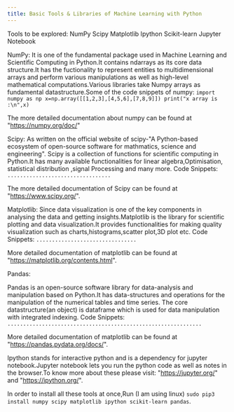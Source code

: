 ```yaml
---
title: Basic Tools & Libraries of Machine Learning with Python
---
```

Tools to be explored:
NumPy 
Scipy
Matplotlib 
Ipython
Scikit-learn
Jupyter Notebook

NumPy:
It is one of the fundamental package used in Machine Learning and Scientific Computing in Python.It contains ndarrays as its core data structure.It has the fuctionality to represent entities to multidimensional arrays and perform various manipulations as well as high-level mathematical computations.Various libraries take Numpy arrays as fundamental datastructure.Some of the code snippets of numpy:
`import numpy as np
 x=np.array([[1,2,3],[4,5,6],[7,8,9]])
 print("x array is :\n",x)`
 
 The more detailed documentation about numpy can be found at "https://numpy.org/doc/"


Scipy:
As written on the official website of scipy-"A Python-based ecosystem of open-source software for mathmatics, science and engineering". Scipy is a collection of functions for scientific computing in Python.It has many available functionalities for linear algebra,Optimisation, statistical distribution ,signal Processing and many more.
Code Snippets:
`.................................`

The more detailed documentation of Scipy can be found at "https://www.scipy.org/".

Matplotlib:
Since data visualization is one of the key components in analysing the data and getting  insights.Matplotlib is the library for scientific plotting and data visualization.It provides functionalities for making quality visualization such as charts,histograms,scatter plot,3D plot etc.
Code Snippets:
`................................`

More detailed documentation of matplotlib can be found at "https://matplotlib.org/contents.html".

Pandas:

Pandas is an open-source software library for data-analysis and manipulation based on Python.It has data-structures and operations for the manipulation of the numerical tables and time series.
The core datastructure(an object) is dataframe which is used for data manipulation with integrated indexing.
Code Snippets:
`..............................................................`

More detailed documentation of matplotlib can be found at "https://pandas.pydata.org/docs/".




Ipython stands for interactive python and is a dependency for jupyter notebook.Jupyter notebook lets you run the python code as well as notes in the browser.To know more about these please visit:
"https://jupyter.org/" and "https://ipython.org/".

In order to install all these tools at once,Run  (I am using linux)
`sudo pip3 install numpy scipy matplotlib ipython scikit-learn pandas`.